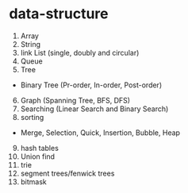 # data-structure

1. Array
2. String
3. link List (single, doubly and circular)
4. Queue
5. Tree
  - Binary Tree (Pr-order, In-order, Post-order)
6. Graph (Spanning Tree, BFS, DFS)
7. Searching (Linear Search and Binary Search)
8. sorting
  - Merge, Selection, Quick, Insertion, Bubble, Heap
9. hash tables
10. Union find
11. trie
12. segment trees/fenwick trees
13. bitmask

